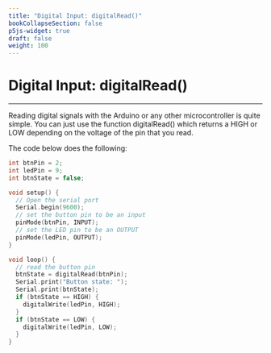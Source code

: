 ```yaml
---
title: "Digital Input: digitalRead()"
bookCollapseSection: false
p5js-widget: true
draft: false
weight: 100
---
```


# Digital Input: digitalRead()

---

Reading digital signals with the Arduino or any other microcontroller is quite simple. You can just use the function digitalRead() which returns a HIGH or LOW depending on the voltage of the pin that you read.

The code below does the following:

```c
int btnPin = 2;
int ledPin = 9;
int btnState = false;

void setup() {
  // Open the serial port
  Serial.begin(9600);
  // set the button pin to be an input
  pinMode(btnPin, INPUT);
  // set the LED pin to be an OUTPUT
  pinMode(ledPin, OUTPUT);
}

void loop() {
  // read the button pin
  btnState = digitalRead(btnPin);
  Serial.print("Button state: ");
  Serial.print(btnState);
  if (btnState == HIGH) {
    digitalWrite(ledPin, HIGH);
  }
  if (btnState == LOW) {
    digitalWrite(ledPin, LOW);
  }
}
```
